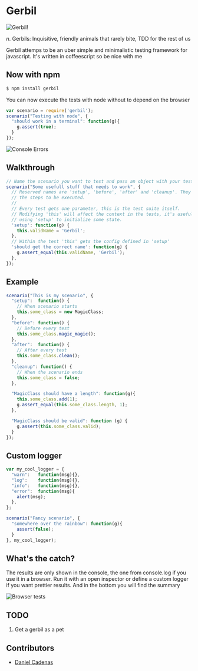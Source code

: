 # Gerbil

![Gerbil!](http://www.petsworld.co.uk/images/gerbil.jpg)

_n_. Gerbils: Inquisitive, friendly animals that rarely bite, TDD for the rest of us

Gerbil attemps to be an uber simple and minimalistic testing framework for javascript.
It's written in coffeescript so be nice with me

## Now with npm

```bash
$ npm install gerbil
```

You can now execute the tests with node without to depend on the browser

```javascript
var scenario = require('gerbil');
scenario("Testing with node", {
  "should work in a terminal": function(g){
    g.assert(true);
  }
});
```

![Console Errors](http://elcuervo.co/images/posts/gerbil-tdd-for-the-rest-of-us/console-output.png)

## Walkthrough

```javascript
// Name the scenario you want to test and pass an object with your tests.
scenario("Some usefull stuff that needs to work", {
  // Reserved names are 'setup', 'before', 'after' and 'cleanup'. They define
  // the steps to be executed.
  //
  // Every test gets one parameter, this is the test suite itself.
  // Modifying 'this' will affect the context in the tests, it's useful when
  // using 'setup' to initialize some state.
  'setup': function(g) {
    this.validName = 'Gerbil';
  },
  // Within the test 'this' gets the config defined in 'setup'
  'should get the correct name': function(g) {
    g.assert_equal(this.validName, 'Gerbil');
  },
});
```

## Example

```javascript
scenario("This is my scenario", {
  "setup":  function() {
    // When scenario starts
    this.some_class = new MagicClass;
  },
  "before": function() {
    // Before every test
    this.some_class.magic_magic();
  },
  "after":  function() {
    // After every test
    this.some_class.clean();
  },
  "cleanup": function() {
    // When the scenario ends
    this.some_class = false;
  },

  "MagicClass should have a length": function(g){
    this.some_class.add(1);
    g.assert_equal(this.some_class.length, 1);
  },

  "MagicClass should be valid": function (g) {
    g.assert(this.some_class.valid);
  }
});
```

## Custom logger

```javascript
var my_cool_logger = {
  "warn":   function(msg){},
  "log":    function(msg){},
  "info":   function(msg){},
  "error":  function(msg){
    alert(msg);
  },
};

scenario("Fancy scenario", {
  "somewhere over the rainbow": function(g){
    assert(false);
  }
}, my_cool_logger);
```

## What's the catch?

The results are only shown in the console, the one from console.log if you use
it in a browser.
Run it with an open inspector or define a custom logger if you want prettier
results.
And in the bottom you will find the summary

![Browser tests](http://elcuervo.co/images/posts/gerbil-tdd-for-the-rest-of-us/browser-output.png)

## TODO
  1. Get a gerbil as a pet

## Contributors
  * [Daniel Cadenas](https://github.com/dcadenas)
